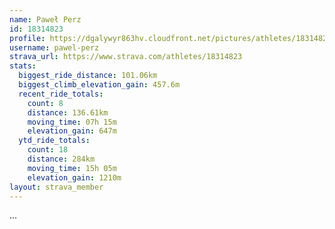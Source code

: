 ```yaml
---
name: Paweł Perz
id: 18314823
profile: https://dgalywyr863hv.cloudfront.net/pictures/athletes/18314823/5244308/1/large.jpg
username: pawel-perz
strava_url: https://www.strava.com/athletes/18314823
stats:
  biggest_ride_distance: 101.06km
  biggest_climb_elevation_gain: 457.6m
  recent_ride_totals:
    count: 8
    distance: 136.61km
    moving_time: 07h 15m
    elevation_gain: 647m
  ytd_ride_totals:
    count: 18
    distance: 284km
    moving_time: 15h 05m
    elevation_gain: 1210m
layout: strava_member
--- 
```

...
